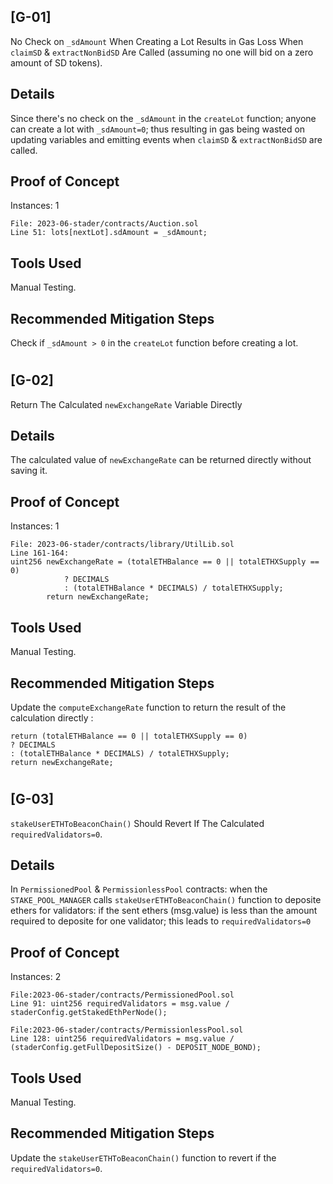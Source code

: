 ## [G-01]

No Check on `_sdAmount` When Creating a Lot Results in Gas Loss When `claimSD` & `extractNonBidSD` Are Called (assuming no one will bid on a zero amount of SD tokens).

## Details

Since there's no check on the `_sdAmount` in the `createLot` function; anyone can create a lot with `_sdAmount=0`; thus resulting in gas being wasted on updating variables and emitting events when `claimSD` & `extractNonBidSD` are called.

## Proof of Concept

Instances: 1

```solidity
File: 2023-06-stader/contracts/Auction.sol
Line 51: lots[nextLot].sdAmount = _sdAmount;
```

## Tools Used

Manual Testing.

## Recommended Mitigation Steps

Check if `_sdAmount > 0` in the `createLot` function before creating a lot.

#

## [G-02]

Return The Calculated `newExchangeRate` Variable Directly

## Details

The calculated value of `newExchangeRate` can be returned directly without saving it.

## Proof of Concept

Instances: 1

```solidity
File: 2023-06-stader/contracts/library/UtilLib.sol
Line 161-164:
uint256 newExchangeRate = (totalETHBalance == 0 || totalETHXSupply == 0)
            ? DECIMALS
            : (totalETHBalance * DECIMALS) / totalETHXSupply;
        return newExchangeRate;
```

## Tools Used

Manual Testing.

## Recommended Mitigation Steps

Update the `computeExchangeRate` function to return the result of the calculation directly :

```solidity
return (totalETHBalance == 0 || totalETHXSupply == 0)
? DECIMALS
: (totalETHBalance * DECIMALS) / totalETHXSupply;
return newExchangeRate;
```

#

## [G-03]

`stakeUserETHToBeaconChain()` Should Revert If The Calculated `requiredValidators=0`.

## Details

In `PermissionedPool` & `PermissionlessPool` contracts: when the `STAKE_POOL_MANAGER` calls `stakeUserETHToBeaconChain()` function to deposite ethers for validators: if the sent ethers (msg.value) is less than the amount required to deposite for one validator; this leads to `requiredValidators=0`

## Proof of Concept

Instances: 2

```solidity
File:2023-06-stader/contracts/PermissionedPool.sol
Line 91: uint256 requiredValidators = msg.value / staderConfig.getStakedEthPerNode();
```

```solidity
File:2023-06-stader/contracts/PermissionlessPool.sol
Line 128: uint256 requiredValidators = msg.value / (staderConfig.getFullDepositSize() - DEPOSIT_NODE_BOND);
```

## Tools Used

Manual Testing.

## Recommended Mitigation Steps

Update the `stakeUserETHToBeaconChain()` function to revert if the `requiredValidators=0`.

#
